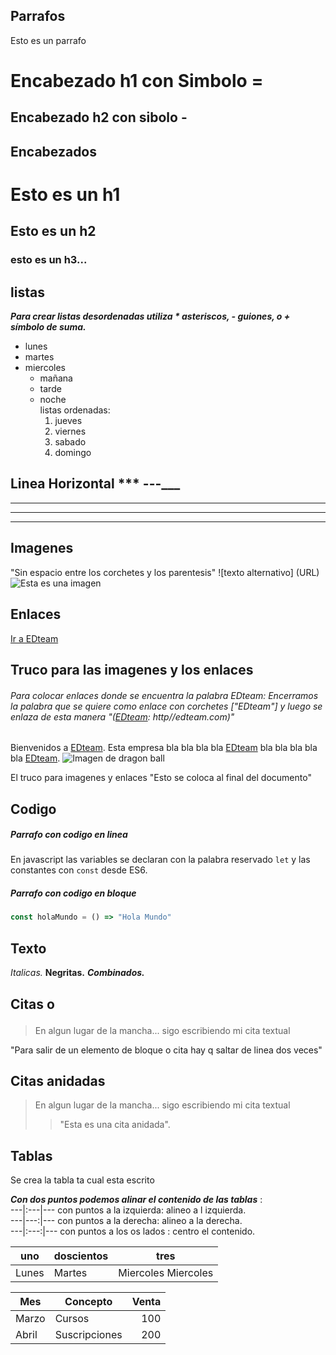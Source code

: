 ## Parrafos
Esto es un parrafo

Encabezado h1 con Simbolo =
=
Encabezado h2 con sibolo -
-
## Encabezados
# Esto es un h1
## Esto es un h2
### esto es un h3...

## listas
***Para crear listas desordenadas utiliza * asteriscos, - guiones, o + símbolo de suma.***

 + lunes
 + martes 
 + miercoles
    * mañana
    * tarde
    - noche  
        listas ordenadas:
        1. jueves 
        2. viernes
        3. sabado
        4. domingo 
   
## Linea Horizontal  *** ---___
***
---
___

## Imagenes
"Sin espacio entre los corchetes y los parentesis"
![texto alternativo] (URL)
![Esta es una imagen](https://e.rpp-noticias.io/normal/2018/03/04/300230_573219.png)

## Enlaces
[Ir a EDteam](http//:edteam.com)

## Truco para las imagenes y los enlaces
###### Para colocar enlaces donde se encuentra la palabra EDteam: Encerramos la palabra que se quiere como enlace con corchetes ["EDteam"] y luego se enlaza de esta manera "([EDteam]: http//edteam.com)"
Bienvenidos a [EDteam]. Esta empresa bla bla bla bla [EDteam] bla bla bla bla bla 
[EDteam].
![Imagen de dragon ball][dragonball]

[EDteam]:http//:edteam.com
[dragonball]:https://e.rpp-noticias.io/normal/2018/03/04/300230_573219.png
El truco para imagenes y enlaces
"Esto se coloca al final del documento"

## Codigo
##### Parrafo con codigo en linea
En javascript las variables se declaran con la palabra reservado `let` y las constantes con `const` desde ES6.

##### Parrafo con codigo en bloque
``` javascript
const holaMundo = () => "Hola Mundo"
```

## Texto
*Italicas.*
**Negritas.**
***Combinados.***

## Citas o <blockquote>
> En algun lugar de la mancha...
sigo escribiendo mi cita textual

"Para salir de un elemento de bloque o cita hay q saltar de linea dos veces" 

## Citas anidadas
> En algun lugar de la mancha...
sigo escribiendo mi cita textual  
>>"Esta es una cita anidada".

## Tablas
Se crea la tabla ta cual esta escrito  

***Con dos puntos podemos alinar el contenido de las tablas*** :  
---|:---|--- con puntos a la izquierda: alineo a l izquierda.  
---|---:|--- con puntos a la derecha: alineo a la derecha.  
---|:---:|--- con puntos a los os lados : centro el contenido.


uno |   doscientos  | tres
---|---|---
Lunes | Martes | Miercoles Miercoles

Mes | Concepto | Venta
---|---|---:
Marzo | Cursos | 100
Abril | Suscripciones | 200